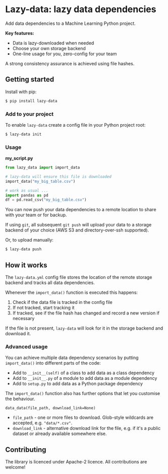 # Lazy-data: lazy data dependencies

Add data dependencies to a Machine Learning Python project. 

**Key features:**

- Data is lazy-downloaded when needed
- Choose your own storage backend
- One-line usage for you, zero-config for your team

A strong consistency assurance is achieved using file hashes. 

## Getting started

Install with pip:

```bash
$ pip install lazy-data
```

### Add to your project

To enable `lazy-data` create a config file in your Python project root:

```bash
$ lazy-data init
```

### Usage 

**my_script.py**
```python
from lazy_data import import_data

# lazy-data will ensure this file is downloaded
import_data("my_big_table.csv")

# work as usual ... 
import pandas as pd
df = pd.read_csv("my_big_table.csv")

```

You can now push your data dependencies to a remote location to share with your team or for backup.

If using `git`, all subsequent `git push` will upload your data to a storage backend of your choice (AWS S3 and directory-over-ssh supported).

Or, to upload manually:

```bash
$ lazy-data push
```

## How it works

The `lazy-data.yml` config file stores the location of the remote storage backend and tracks all data dependencies. 

Whenever the `import_data()` function is executed this happens:

1. Check if the data file is tracked in the config file
2. If not tracked, start tracking it
3. If tracked, see if the file hash has changed and record a new version if necessary

If the file is not present, `lazy-data` will look for it in the storage backend and download it. 

### Advanced usage

You can achieve multiple data dependency scenarios by putting `import_data()` into different parts of the code:

- Add to `__init__(self)` of a class to add data as a class dependency
- Add to `__init__.py` of a module to add data as a module dependency
- Add to `setup.py` to add data as a Python package dependency

The `import_data()` function also has further options that let you customise the behaviour.

`data_data(file_path, download_link=None)`

- `file_path` - one or more files to download. Glob-style wildcards are accepted, e.g. `"data/*.csv"`. 
- `download_link` - alternative download link for the file, e.g. if it's a public dataset or already available somewhere else. 

## Contributing

The library is licenced under Apache-2 licence. All contributions are welcome!
   